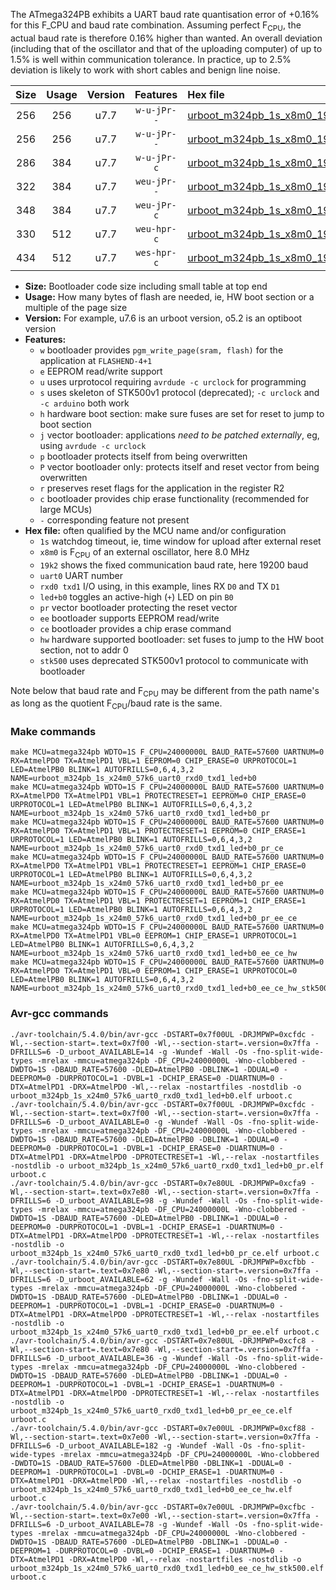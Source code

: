The ATmega324PB exhibits a UART baud rate quantisation error of +0.16% for this F_CPU and baud rate combination. Assuming perfect F<sub>CPU</sub>, the actual baud rate is therefore 0.16% higher than wanted. An overall deviation (including that of the oscillator and that of the uploading computer) of up to 1.5% is well within communication tolerance. In practice, up to 2.5% deviation is likely to work with short cables and benign line noise.

|Size|Usage|Version|Features|Hex file|
|:-:|:-:|:-:|:-:|:--|
|256|256|u7.7|`w-u-jPr--`|[urboot_m324pb_1s_x8m0_19k2_uart0_rxd0_txd1_led+b0.hex](https://raw.githubusercontent.com/stefanrueger/urboot.hex/main/mcus/atmega324pb/watchdog_1_s/external_oscillator_x/%2B8m000000_hz/%2B%2B19k2_baud/uart0_rxd0_txd1/led%2Bb0/urboot_m324pb_1s_x8m0_19k2_uart0_rxd0_txd1_led%2Bb0.hex)|
|256|256|u7.7|`w-u-jPr--`|[urboot_m324pb_1s_x8m0_19k2_uart0_rxd0_txd1_led+b0_pr.hex](https://raw.githubusercontent.com/stefanrueger/urboot.hex/main/mcus/atmega324pb/watchdog_1_s/external_oscillator_x/%2B8m000000_hz/%2B%2B19k2_baud/uart0_rxd0_txd1/led%2Bb0/urboot_m324pb_1s_x8m0_19k2_uart0_rxd0_txd1_led%2Bb0_pr.hex)|
|286|384|u7.7|`w-u-jPr-c`|[urboot_m324pb_1s_x8m0_19k2_uart0_rxd0_txd1_led+b0_pr_ce.hex](https://raw.githubusercontent.com/stefanrueger/urboot.hex/main/mcus/atmega324pb/watchdog_1_s/external_oscillator_x/%2B8m000000_hz/%2B%2B19k2_baud/uart0_rxd0_txd1/led%2Bb0/urboot_m324pb_1s_x8m0_19k2_uart0_rxd0_txd1_led%2Bb0_pr_ce.hex)|
|322|384|u7.7|`weu-jPr--`|[urboot_m324pb_1s_x8m0_19k2_uart0_rxd0_txd1_led+b0_pr_ee.hex](https://raw.githubusercontent.com/stefanrueger/urboot.hex/main/mcus/atmega324pb/watchdog_1_s/external_oscillator_x/%2B8m000000_hz/%2B%2B19k2_baud/uart0_rxd0_txd1/led%2Bb0/urboot_m324pb_1s_x8m0_19k2_uart0_rxd0_txd1_led%2Bb0_pr_ee.hex)|
|348|384|u7.7|`weu-jPr-c`|[urboot_m324pb_1s_x8m0_19k2_uart0_rxd0_txd1_led+b0_pr_ee_ce.hex](https://raw.githubusercontent.com/stefanrueger/urboot.hex/main/mcus/atmega324pb/watchdog_1_s/external_oscillator_x/%2B8m000000_hz/%2B%2B19k2_baud/uart0_rxd0_txd1/led%2Bb0/urboot_m324pb_1s_x8m0_19k2_uart0_rxd0_txd1_led%2Bb0_pr_ee_ce.hex)|
|330|512|u7.7|`weu-hpr-c`|[urboot_m324pb_1s_x8m0_19k2_uart0_rxd0_txd1_led+b0_ee_ce_hw.hex](https://raw.githubusercontent.com/stefanrueger/urboot.hex/main/mcus/atmega324pb/watchdog_1_s/external_oscillator_x/%2B8m000000_hz/%2B%2B19k2_baud/uart0_rxd0_txd1/led%2Bb0/urboot_m324pb_1s_x8m0_19k2_uart0_rxd0_txd1_led%2Bb0_ee_ce_hw.hex)|
|434|512|u7.7|`wes-hpr-c`|[urboot_m324pb_1s_x8m0_19k2_uart0_rxd0_txd1_led+b0_ee_ce_hw_stk500.hex](https://raw.githubusercontent.com/stefanrueger/urboot.hex/main/mcus/atmega324pb/watchdog_1_s/external_oscillator_x/%2B8m000000_hz/%2B%2B19k2_baud/uart0_rxd0_txd1/led%2Bb0/urboot_m324pb_1s_x8m0_19k2_uart0_rxd0_txd1_led%2Bb0_ee_ce_hw_stk500.hex)|

- **Size:** Bootloader code size including small table at top end
- **Usage:** How many bytes of flash are needed, ie, HW boot section or a multiple of the page size
- **Version:** For example, u7.6 is an urboot version, o5.2 is an optiboot version
- **Features:**
  + `w` bootloader provides `pgm_write_page(sram, flash)` for the application at `FLASHEND-4+1`
  + `e` EEPROM read/write support
  + `u` uses urprotocol requiring `avrdude -c urclock` for programming
  + `s` uses skeleton of STK500v1 protocol (deprecated); `-c urclock` and `-c arduino` both work
  + `h` hardware boot section: make sure fuses are set for reset to jump to boot section
  + `j` vector bootloader: applications *need to be patched externally*, eg, using `avrdude -c urclock`
  + `p` bootloader protects itself from being overwritten
  + `P` vector bootloader only: protects itself and reset vector from being overwritten
  + `r` preserves reset flags for the application in the register R2
  + `c` bootloader provides chip erase functionality (recommended for large MCUs)
  + `-` corresponding feature not present
- **Hex file:** often qualified by the MCU name and/or configuration
  + `1s` watchdog timeout, ie, time window for upload after external reset
  + `x8m0` is F<sub>CPU</sub> of an external oscillator, here 8.0 MHz
  + `19k2` shows the fixed communication baud rate, here 19200 baud
  + `uart0` UART number
  + `rxd0 txd1` I/O using, in this example, lines RX `D0` and TX `D1`
  + `led+b0` toggles an active-high (`+`) LED on pin `B0`
  + `pr` vector bootloader protecting the reset vector
  + `ee` bootloader supports EEPROM read/write
  + `ce` bootloader provides a chip erase command
  + `hw` hardware supported bootloader: set fuses to jump to the HW boot section, not to addr 0
  + `stk500` uses deprecated STK500v1 protocol to communicate with bootloader


Note below that baud rate and F<sub>CPU</sub> may be different from the path name's as long as the quotient F<sub>CPU</sub>/baud rate is the same.

### Make commands
```
make MCU=atmega324pb WDTO=1S F_CPU=24000000L BAUD_RATE=57600 UARTNUM=0 RX=AtmelPD0 TX=AtmelPD1 VBL=1 EEPROM=0 CHIP_ERASE=0 URPROTOCOL=1 LED=AtmelPB0 BLINK=1 AUTOFRILLS=0,6,4,3,2 NAME=urboot_m324pb_1s_x24m0_57k6_uart0_rxd0_txd1_led+b0
make MCU=atmega324pb WDTO=1S F_CPU=24000000L BAUD_RATE=57600 UARTNUM=0 RX=AtmelPD0 TX=AtmelPD1 VBL=1 PROTECTRESET=1 EEPROM=0 CHIP_ERASE=0 URPROTOCOL=1 LED=AtmelPB0 BLINK=1 AUTOFRILLS=0,6,4,3,2 NAME=urboot_m324pb_1s_x24m0_57k6_uart0_rxd0_txd1_led+b0_pr
make MCU=atmega324pb WDTO=1S F_CPU=24000000L BAUD_RATE=57600 UARTNUM=0 RX=AtmelPD0 TX=AtmelPD1 VBL=1 PROTECTRESET=1 EEPROM=0 CHIP_ERASE=1 URPROTOCOL=1 LED=AtmelPB0 BLINK=1 AUTOFRILLS=0,6,4,3,2 NAME=urboot_m324pb_1s_x24m0_57k6_uart0_rxd0_txd1_led+b0_pr_ce
make MCU=atmega324pb WDTO=1S F_CPU=24000000L BAUD_RATE=57600 UARTNUM=0 RX=AtmelPD0 TX=AtmelPD1 VBL=1 PROTECTRESET=1 EEPROM=1 CHIP_ERASE=0 URPROTOCOL=1 LED=AtmelPB0 BLINK=1 AUTOFRILLS=0,6,4,3,2 NAME=urboot_m324pb_1s_x24m0_57k6_uart0_rxd0_txd1_led+b0_pr_ee
make MCU=atmega324pb WDTO=1S F_CPU=24000000L BAUD_RATE=57600 UARTNUM=0 RX=AtmelPD0 TX=AtmelPD1 VBL=1 PROTECTRESET=1 EEPROM=1 CHIP_ERASE=1 URPROTOCOL=1 LED=AtmelPB0 BLINK=1 AUTOFRILLS=0,6,4,3,2 NAME=urboot_m324pb_1s_x24m0_57k6_uart0_rxd0_txd1_led+b0_pr_ee_ce
make MCU=atmega324pb WDTO=1S F_CPU=24000000L BAUD_RATE=57600 UARTNUM=0 RX=AtmelPD0 TX=AtmelPD1 VBL=0 EEPROM=1 CHIP_ERASE=1 URPROTOCOL=1 LED=AtmelPB0 BLINK=1 AUTOFRILLS=0,6,4,3,2 NAME=urboot_m324pb_1s_x24m0_57k6_uart0_rxd0_txd1_led+b0_ee_ce_hw
make MCU=atmega324pb WDTO=1S F_CPU=24000000L BAUD_RATE=57600 UARTNUM=0 RX=AtmelPD0 TX=AtmelPD1 VBL=0 EEPROM=1 CHIP_ERASE=1 URPROTOCOL=0 LED=AtmelPB0 BLINK=1 AUTOFRILLS=0,6,4,3,2 NAME=urboot_m324pb_1s_x24m0_57k6_uart0_rxd0_txd1_led+b0_ee_ce_hw_stk500
```

### Avr-gcc commands
```
./avr-toolchain/5.4.0/bin/avr-gcc -DSTART=0x7f00UL -DRJMPWP=0xcfdc -Wl,--section-start=.text=0x7f00 -Wl,--section-start=.version=0x7ffa -DFRILLS=6 -D_urboot_AVAILABLE=14 -g -Wundef -Wall -Os -fno-split-wide-types -mrelax -mmcu=atmega324pb -DF_CPU=24000000L -Wno-clobbered -DWDTO=1S -DBAUD_RATE=57600 -DLED=AtmelPB0 -DBLINK=1 -DDUAL=0 -DEEPROM=0 -DURPROTOCOL=1 -DVBL=1 -DCHIP_ERASE=0 -DUARTNUM=0 -DTX=AtmelPD1 -DRX=AtmelPD0 -Wl,--relax -nostartfiles -nostdlib -o urboot_m324pb_1s_x24m0_57k6_uart0_rxd0_txd1_led+b0.elf urboot.c
./avr-toolchain/5.4.0/bin/avr-gcc -DSTART=0x7f00UL -DRJMPWP=0xcfdc -Wl,--section-start=.text=0x7f00 -Wl,--section-start=.version=0x7ffa -DFRILLS=6 -D_urboot_AVAILABLE=0 -g -Wundef -Wall -Os -fno-split-wide-types -mrelax -mmcu=atmega324pb -DF_CPU=24000000L -Wno-clobbered -DWDTO=1S -DBAUD_RATE=57600 -DLED=AtmelPB0 -DBLINK=1 -DDUAL=0 -DEEPROM=0 -DURPROTOCOL=1 -DVBL=1 -DCHIP_ERASE=0 -DUARTNUM=0 -DTX=AtmelPD1 -DRX=AtmelPD0 -DPROTECTRESET=1 -Wl,--relax -nostartfiles -nostdlib -o urboot_m324pb_1s_x24m0_57k6_uart0_rxd0_txd1_led+b0_pr.elf urboot.c
./avr-toolchain/5.4.0/bin/avr-gcc -DSTART=0x7e80UL -DRJMPWP=0xcfa9 -Wl,--section-start=.text=0x7e80 -Wl,--section-start=.version=0x7ffa -DFRILLS=6 -D_urboot_AVAILABLE=98 -g -Wundef -Wall -Os -fno-split-wide-types -mrelax -mmcu=atmega324pb -DF_CPU=24000000L -Wno-clobbered -DWDTO=1S -DBAUD_RATE=57600 -DLED=AtmelPB0 -DBLINK=1 -DDUAL=0 -DEEPROM=0 -DURPROTOCOL=1 -DVBL=1 -DCHIP_ERASE=1 -DUARTNUM=0 -DTX=AtmelPD1 -DRX=AtmelPD0 -DPROTECTRESET=1 -Wl,--relax -nostartfiles -nostdlib -o urboot_m324pb_1s_x24m0_57k6_uart0_rxd0_txd1_led+b0_pr_ce.elf urboot.c
./avr-toolchain/5.4.0/bin/avr-gcc -DSTART=0x7e80UL -DRJMPWP=0xcfbb -Wl,--section-start=.text=0x7e80 -Wl,--section-start=.version=0x7ffa -DFRILLS=6 -D_urboot_AVAILABLE=62 -g -Wundef -Wall -Os -fno-split-wide-types -mrelax -mmcu=atmega324pb -DF_CPU=24000000L -Wno-clobbered -DWDTO=1S -DBAUD_RATE=57600 -DLED=AtmelPB0 -DBLINK=1 -DDUAL=0 -DEEPROM=1 -DURPROTOCOL=1 -DVBL=1 -DCHIP_ERASE=0 -DUARTNUM=0 -DTX=AtmelPD1 -DRX=AtmelPD0 -DPROTECTRESET=1 -Wl,--relax -nostartfiles -nostdlib -o urboot_m324pb_1s_x24m0_57k6_uart0_rxd0_txd1_led+b0_pr_ee.elf urboot.c
./avr-toolchain/5.4.0/bin/avr-gcc -DSTART=0x7e80UL -DRJMPWP=0xcfc8 -Wl,--section-start=.text=0x7e80 -Wl,--section-start=.version=0x7ffa -DFRILLS=6 -D_urboot_AVAILABLE=36 -g -Wundef -Wall -Os -fno-split-wide-types -mrelax -mmcu=atmega324pb -DF_CPU=24000000L -Wno-clobbered -DWDTO=1S -DBAUD_RATE=57600 -DLED=AtmelPB0 -DBLINK=1 -DDUAL=0 -DEEPROM=1 -DURPROTOCOL=1 -DVBL=1 -DCHIP_ERASE=1 -DUARTNUM=0 -DTX=AtmelPD1 -DRX=AtmelPD0 -DPROTECTRESET=1 -Wl,--relax -nostartfiles -nostdlib -o urboot_m324pb_1s_x24m0_57k6_uart0_rxd0_txd1_led+b0_pr_ee_ce.elf urboot.c
./avr-toolchain/5.4.0/bin/avr-gcc -DSTART=0x7e00UL -DRJMPWP=0xcf88 -Wl,--section-start=.text=0x7e00 -Wl,--section-start=.version=0x7ffa -DFRILLS=6 -D_urboot_AVAILABLE=182 -g -Wundef -Wall -Os -fno-split-wide-types -mrelax -mmcu=atmega324pb -DF_CPU=24000000L -Wno-clobbered -DWDTO=1S -DBAUD_RATE=57600 -DLED=AtmelPB0 -DBLINK=1 -DDUAL=0 -DEEPROM=1 -DURPROTOCOL=1 -DVBL=0 -DCHIP_ERASE=1 -DUARTNUM=0 -DTX=AtmelPD1 -DRX=AtmelPD0 -Wl,--relax -nostartfiles -nostdlib -o urboot_m324pb_1s_x24m0_57k6_uart0_rxd0_txd1_led+b0_ee_ce_hw.elf urboot.c
./avr-toolchain/5.4.0/bin/avr-gcc -DSTART=0x7e00UL -DRJMPWP=0xcfbc -Wl,--section-start=.text=0x7e00 -Wl,--section-start=.version=0x7ffa -DFRILLS=6 -D_urboot_AVAILABLE=78 -g -Wundef -Wall -Os -fno-split-wide-types -mrelax -mmcu=atmega324pb -DF_CPU=24000000L -Wno-clobbered -DWDTO=1S -DBAUD_RATE=57600 -DLED=AtmelPB0 -DBLINK=1 -DDUAL=0 -DEEPROM=1 -DURPROTOCOL=0 -DVBL=0 -DCHIP_ERASE=1 -DUARTNUM=0 -DTX=AtmelPD1 -DRX=AtmelPD0 -Wl,--relax -nostartfiles -nostdlib -o urboot_m324pb_1s_x24m0_57k6_uart0_rxd0_txd1_led+b0_ee_ce_hw_stk500.elf urboot.c
```

